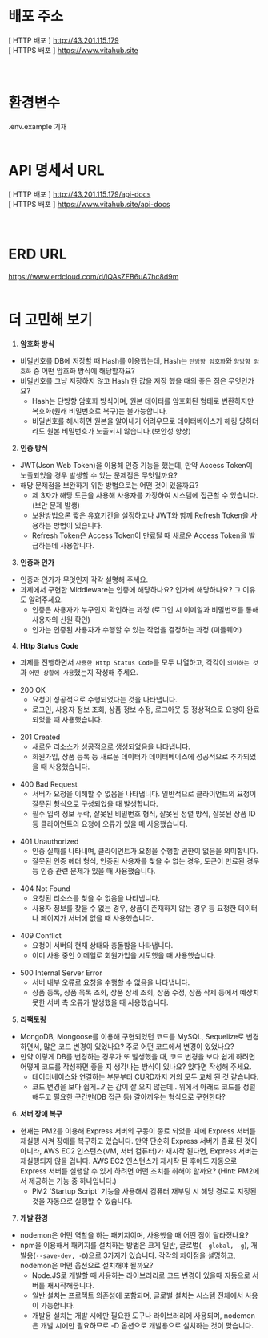 # 배포 주소

[ HTTP 배포 ] http://43.201.115.179 <br>
[ HTTPS 배포 ] https://www.vitahub.site <br>
<br><br>

# 환경변수

.env.example 기재
<br><br>

# API 명세서 URL

[ HTTP 배포 ] http://43.201.115.179/api-docs <br>
[ HTTPS 배포 ] https://www.vitahub.site/api-docs <br>
<br><br>

# ERD URL

https://www.erdcloud.com/d/iQAsZFB6uA7hc8d9m
<br><br>

# 더 고민해 보기

1. **암호화 방식**

- 비밀번호를 DB에 저장할 때 Hash를 이용했는데, Hash는 `단방향 암호화`와 `양방향 암호화` 중 어떤 암호화 방식에 해당할까요?
- 비밀번호를 그냥 저장하지 않고 Hash 한 값을 저장 했을 때의 좋은 점은 무엇인가요?
  - Hash는 단방향 암호화 방식이며, 원본 데이터를 암호화된 형태로 변환하지만 복호화(원래 비밀번호로 복구)는 불가능합니다.
  - 비밀번호를 해시하면 원본을 알아내기 어려우므로 데이터베이스가 해킹 당하더라도 원본 비밀번호가 노출되지 않습니다.(보안성 향상)

2. **인증 방식**

- JWT(Json Web Token)을 이용해 인증 기능을 했는데, 만약 Access Token이 노출되었을 경우 발생할 수 있는 문제점은 무엇일까요?
- 해당 문제점을 보완하기 위한 방법으로는 어떤 것이 있을까요?
  - 제 3자가 해당 토큰을 사용해 사용자를 가장하여 시스템에 접근할 수 있습니다. (보안 문제 발생)
  - 보완방법으론 짧은 유효기간을 설정하고나 JWT와 함께 Refresh Token을 사용하는 방법이 있습니다.
  - Refresh Token은 Access Token이 만료될 때 새로운 Access Token을 발급하는데 사용합니다.

3. **인증과 인가**

- 인증과 인가가 무엇인지 각각 설명해 주세요.
- 과제에서 구현한 Middleware는 인증에 해당하나요? 인가에 해당하나요? 그 이유도 알려주세요.
  - 인증은 사용자가 누구인지 확인하는 과정 (로그인 시 이메일과 비밀번호를 통해 사용자의 신원 확인)
  - 인가는 인증된 사용자가 수행할 수 있는 작업을 결정하는 과정 (미들웨어)

4. **Http Status Code**

- 과제를 진행하면서 `사용한 Http Status Code`를 모두 나열하고, 각각이 `의미하는 것`과 `어떤 상황에 사용`했는지 작성해 주세요.<br><br>
- 200 OK
  - 요청이 성공적으로 수행되었다는 것을 나타냅니다.
  - 로그인, 사용자 정보 조회, 상품 정보 수정, 로그아웃 등 정상적으로 요청이 완료되었을 때 사용했습니다.
    <br><br>
- 201 Created
  - 새로운 리소스가 성공적으로 생성되었음을 나타냅니다.
  - 회원가입, 상품 등록 등 새로운 데이터가 데이터베이스에 성공적으로 추가되었을 때 사용했습니다.
    <br><br>
- 400 Bad Request
  - 서버가 요청을 이해할 수 없음을 나타냅니다. 일반적으로 클라이언트의 요청이 잘못된 형식으로 구성되었을 때 발생합니다.
  - 필수 입력 정보 누락, 잘못된 비밀번호 형식, 잘못된 정렬 방식, 잘못된 상품 ID 등 클라이언트의 요청에 오류가 있을 때 사용했습니다.
    <br><br>
- 401 Unauthorized
  - 인증 실패를 나타내며, 클라이언트가 요청을 수행할 권한이 없음을 의미합니다.
  - 잘못된 인증 헤더 형식, 인증된 사용자를 찾을 수 없는 경우, 토큰이 만료된 경우 등 인증 관련 문제가 있을 때 사용했습니다.
    <br><br>
- 404 Not Found
  - 요청된 리소스를 찾을 수 없음을 나타냅니다.
  - 사용자 정보를 찾을 수 없는 경우, 상품이 존재하지 않는 경우 등 요청한 데이터나 페이지가 서버에 없을 때 사용했습니다.
    <br><br>
- 409 Conflict
  - 요청이 서버의 현재 상태와 충돌함을 나타냅니다.
  - 이미 사용 중인 이메일로 회원가입을 시도했을 때 사용했습니다.
    <br><br>
- 500 Internal Server Error
  - 서버 내부 오류로 요청을 수행할 수 없음을 나타냅니다.
  - 상품 등록, 상품 목록 조회, 상품 상세 조회, 상품 수정, 상품 삭제 등에서 예상치 못한 서버 측 오류가 발생했을 때 사용했습니다.

5. **리팩토링**

- MongoDB, Mongoose를 이용해 구현되었던 코드를 MySQL, Sequelize로 변경하면서, 많은 코드 변경이 있었나요? 주로 어떤 코드에서 변경이 있었나요?
- 만약 이렇게 DB를 변경하는 경우가 또 발생했을 때, 코드 변경을 보다 쉽게 하려면 어떻게 코드를 작성하면 좋을 지 생각나는 방식이 있나요? 있다면 작성해 주세요.
  - 데이터베이스와 연결하는 부분부터 CURD까지 거의 모두 교체 된 것 같습니다.
  - 코드 변경을 보다 쉽게...? 는 감이 잘 오지 않는데.. 위에서 아래로 코드를 정렬해두고 필요한 구간만(DB 접근 등) 갈아끼우는 형식으로 구현한다?

6. **서버 장애 복구**

- 현재는 PM2를 이용해 Express 서버의 구동이 종료 되었을 때에 Express 서버를 재실행 시켜 장애를 복구하고 있습니다. 만약 단순히 Express 서버가 종료 된 것이 아니라, AWS EC2 인스턴스(VM, 서버 컴퓨터)가 재시작 된다면, Express 서버는 재실행되지 않을 겁니다. AWS EC2 인스턴스가 재시작 된 후에도 자동으로 Express 서버를 실행할 수 있게 하려면 어떤 조치를 취해야 할까요?
  (Hint: PM2에서 제공하는 기능 중 하나입니다.)
  - PM2 'Startup Script' 기능을 사용해서 컴퓨터 재부팅 시 해당 경로로 지정된 것을 자동으로 실행할 수 있습니다.

7. **개발 환경**

- nodemon은 어떤 역할을 하는 패키지이며, 사용했을 때 어떤 점이 달라졌나요?
- npm을 이용해서 패키지를 설치하는 방법은 크게 일반, 글로벌(`--global, -g`), 개발용(`--save-dev, -D`)으로 3가지가 있습니다. 각각의 차이점을 설명하고, nodemon은 어떤 옵션으로 설치해야 될까요?
  - Node.JS로 개발할 때 사용하는 라이브러리로 코드 변경이 있을때 자동으로 서버를 재시작해줍니다.
  - 일반 설치는 프로젝트 의존성에 포함되며, 글로벌 설치는 시스템 전체에서 사용이 가능합니다.
  - 개발용 설치는 개발 시에만 필요한 도구나 라이브러리에 사용되며, nodemon은 개발 시에만 필요하므로 -D 옵션으로 개발용으로 설치하는 것이 맞습니다.
